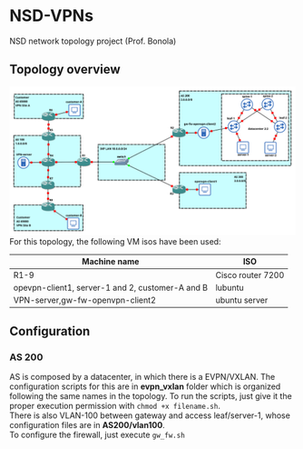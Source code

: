 # NSD-VPNs
NSD network topology project (Prof. Bonola)

## Topology overview
![](topology.png)
For this topology, the following VM isos have been used:

| Machine name   | ISO    |
|--------------- | --------------- |
| R1-9   | Cisco router 7200   |
| opevpn-client1, server-1 and 2, customer-A and B  | lubuntu   |
| VPN-server,gw-fw-openvpn-client2  | ubuntu server   |
 

## Configuration

### AS 200
AS is composed by a datacenter, in which there is a EVPN/VXLAN.
The configuration scripts for this are in __evpn\_vxlan__ folder which is organized following the same names in the topology.
To run the scripts, just give it the proper execution permission with `chmod +x filename.sh`.<br>
There is also VLAN-100 between gateway and access leaf/server-1, whose configuration files are in __AS200/vlan100__.<br>
To configure the firewall, just execute `gw_fw.sh`
